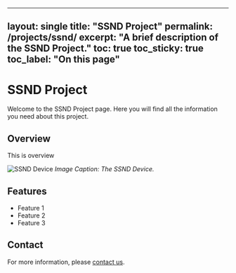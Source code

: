 
---
layout: single
title: "SSND Project"
permalink: /projects/ssnd/
excerpt: "A brief description of the SSND Project."
toc: true
toc_sticky: true
toc_label: "On this page"
---

# SSND Project
Welcome to the SSND Project page. Here you will find all the information you need about this project.

## Overview
This is overview

![SSND Device](/path/to/your/image.jpg)
*Image Caption: The SSND Device.*

## Features
- Feature 1
- Feature 2
- Feature 3

## Contact
For more information, please [contact us](mailto:ha3an.t@gmail.com).



    
